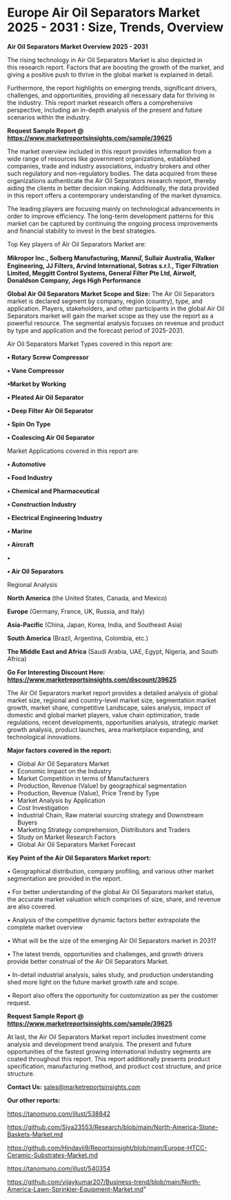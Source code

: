 # Europe Air Oil Separators Market 2025 - 2031 : Size, Trends, Overview

<Strong> Air Oil Separators Market Overview 2025 - 2031</strong>

The rising technology in Air Oil Separators Market is also depicted in this research report. Factors that are boosting the growth of the market, and giving a positive push to thrive in the global market is explained in detail.

Furthermore, the report highlights on emerging trends, significant drivers, challenges, and opportunities, providing all necessary data for thriving in the industry. This report market research offers a comprehensive perspective, including an in-depth analysis of the present and future scenarios within the industry.

<strong>Request Sample Report @ <a href=https://www.marketreportsinsights.com/sample/39625>https://www.marketreportsinsights.com/sample/39625</a></strong>

The market overview included in this report provides information from a wide range of resources like government organizations, established companies, trade and industry associations, industry brokers and other such regulatory and non-regulatory bodies. The data acquired from these organizations authenticate the Air Oil Separators research report, thereby aiding the clients in better decision making. Additionally, the data provided in this report offers a contemporary understanding of the market dynamics.

The leading players are focusing mainly on technological advancements in order to improve efficiency. The long-term development patterns for this market can be captured by continuing the ongoing process improvements and financial stability to invest in the best strategies.

Top Key players of Air Oil Separators Market are:

<strong>Mikropor Inc., Solberg Manufacturing, Mannứꙺ, Sullair Australia, Walker Engineering, JJ Filters, Arvind International, Sotras s.r.l., Tiger Filtration Limited, Meggitt Control Systems, General Filter Pte Ltd, Airwolf, Donaldson Company, Jegs High Performance</strong>

<strong><b>Global Air Oil Separators Market Scope and Size:</b></strong>
The Air Oil Separators market is declared segment by company, region (country), type, and application. Players, stakeholders, and other participants in the global Air Oil Separators market will gain the market scope as they use the report as a powerful resource. The segmental analysis focuses on revenue and product by type and application and the forecast period of 2025-2031.

Air Oil Separators Market Types covered in this report are:

<strong>•  Rotary Screw Compressor

•  Vane Compressor

•Market by Working

•  Pleated Air Oil Separator

•  Deep Filter Air Oil Separator

•  Spin On Type

•  Coalescing Air Oil Separator</strong>

Market Applications covered in this report are:

<strong>•  Automotive

•  Food Industry

•  Chemical and Pharmaceutical

•  Construction Industry

•  Electrical Engineering Industry

•  Marine

•  Aircraft

•  

•  Air Oil Separators</strong> 

Regional Analysis

<strong>North America</strong> (the United States, Canada, and Mexico)

<strong>Europe</strong> (Germany, France, UK, Russia, and Italy)

<strong>Asia-Pacific</strong> (China, Japan, Korea, India, and Southeast Asia)

<strong>South America</strong> (Brazil, Argentina, Colombia, etc.)

<strong>The Middle East and Africa</strong> (Saudi Arabia, UAE, Egypt, Nigeria, and South Africa)

<strong>Go For Interesting Discount Here: <a href=https://www.marketreportsinsights.com/discount/39625>https://www.marketreportsinsights.com/discount/39625</a></strong>

The Air Oil Separators market report provides a detailed analysis of global market size, regional and country-level market size, segmentation market growth, market share, competitive Landscape, sales analysis, impact of domestic and global market players, value chain optimization, trade regulations, recent developments, opportunities analysis, strategic market growth analysis, product launches, area marketplace expanding, and technological innovations.

<strong><b>Major factors covered in the report:</b></strong>
<ul>
  <li>Global Air Oil Separators Market </li>
  <li>Economic Impact on the Industry</li>
  <li>Market Competition in terms of Manufacturers</li>
  <li>Production, Revenue (Value) by geographical segmentation</li>
  <li>Production, Revenue (Value), Price Trend by Type</li>
  <li>Market Analysis by Application</li>
  <li>Cost Investigation</li>
  <li>Industrial Chain, Raw material sourcing strategy and Downstream Buyers</li>
  <li>Marketing Strategy comprehension, Distributors and Traders</li>
  <li>Study on Market Research Factors</li>
  <li>Global Air Oil Separators Market Forecast</li>
</ul>

<strong><b>Key Point of the Air Oil Separators Market report:</b></strong>

• Geographical distribution, company profiling, and various other market segmentation are provided in the report.

• For better understanding of the global Air Oil Separators market status, the accurate market valuation which comprises of size, share, and revenue are also covered.

• Analysis of the competitive dynamic factors better extrapolate the complete market overview

• What will be the size of the emerging Air Oil Separators market in 2031?

• The latest trends, opportunities and challenges, and growth drivers provide better construal of the Air Oil Separators Market.

• In-detail industrial analysis, sales study, and production understanding shed more light on the future market growth rate and scope.

• Report also offers the opportunity for customization as per the customer request.

<strong>Request Sample Report @ <a href=https://www.marketreportsinsights.com/sample/39625>https://www.marketreportsinsights.com/sample/39625</a></strong>

At last, the Air Oil Separators Market report includes investment come analysis and development trend analysis. The present and future opportunities of the fastest growing international industry segments are coated throughout this report. This report additionally presents product specification, manufacturing method, and product cost structure, and price structure.

<strong>Contact Us:</strong>
sales@marketreportsinsights.com

<strong>Our other reports:</strong>

<a href=https://tanomuno.com/illust/538842>https://tanomuno.com/illust/538842</a>

<a href=https://github.com/Siya23553/Research/blob/main/North-America-Stone-Baskets-Market.md>https://github.com/Siya23553/Research/blob/main/North-America-Stone-Baskets-Market.md</a>

<a href=https://github.com/Hindavii9/Reportsinsight/blob/main/Europe-HTCC-Ceramic-Substrates-Market.md>https://github.com/Hindavii9/Reportsinsight/blob/main/Europe-HTCC-Ceramic-Substrates-Market.md</a>

<a href=https://tanomuno.com/illust/540354>https://tanomuno.com/illust/540354</a>

<a href=https://github.com/vijaykumar207/Business-trend/blob/main/North-America-Lawn-Sprinkler-Equipment-Market.md>https://github.com/vijaykumar207/Business-trend/blob/main/North-America-Lawn-Sprinkler-Equipment-Market.md</a>"
